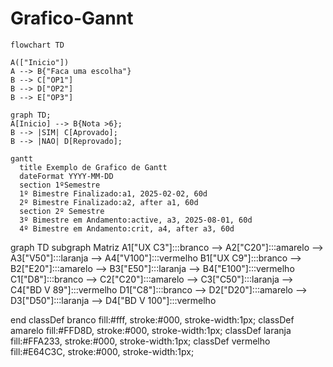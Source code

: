 # Grafico-Gannt
```mermaid
flowchart TD

A(["Inicio"])
A --> B{"Faca uma escolha"}
B --> C["OP1"]
B --> D["OP2"]
B --> E["OP3"]
```

```mermaid
graph TD;
A[Inicio] --> B{Nota >6};
B --> |SIM| C[Aprovado];
B --> |NAO| D[Reprovado];
```
```mermaid
gantt
  title Exemplo de Grafico de Gantt
  dateFormat YYYY-MM-DD
  section 1ºSemestre
  1º Bimestre Finalizado:a1, 2025-02-02, 60d
  2º Bimestre Finalizado:a2, after a1, 60d
  section 2º Semestre
  3º Bimestre em Andamento:active, a3, 2025-08-01, 60d
  4º Bimestre em Andamento:crit, a4, after a3, 60d
```


graph TD
   subgraph Matriz
A1["UX C3"]:::branco --> A2["C20"]:::amarelo --> A3["V50"]:::laranja --> A4["V100"]:::vermelho
B1["UX C9"]:::branco --> B2["E20"]:::amarelo --> B3["E50"]:::laranja --> B4["E100"]:::vermelho
C1["D8"]:::branco --> C2["C20"]:::amarelo --> C3["C50"]:::laranja --> C4["BD V 89"]:::vermelho
D1["C8"]:::branco --> D2["D20"]:::amarelo --> D3["D50"]:::laranja --> D4["BD V 100"]:::vermelho

end
classDef branco fill:#fff, stroke:#000, stroke-width:1px;
classDef amarelo fill:#FFD8D, stroke:#000, stroke-width:1px;
classDef laranja fill:#FFA233, stroke:#000, stroke-width:1px;
classDef vermelho fill:#E64C3C, stroke:#000, stroke-width:1px;

